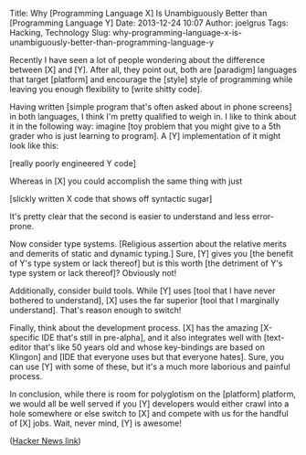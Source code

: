 Title: Why [Programming Language X] Is Unambiguously Better than [Programming Language Y]
Date: 2013-12-24 10:07
Author: joelgrus
Tags: Hacking, Technology
Slug: why-programming-language-x-is-unambiguously-better-than-programming-language-y

Recently I have seen a lot of people wondering about the difference
between [X] and [Y]. After all, they point out, both are [paradigm]
languages that target [platform] and encourage the [style] style of
programming while leaving you enough flexibility to [write shitty code].

Having written [simple program that's often asked about in phone
screens] in both languages, I think I'm pretty qualified to weigh in. I
like to think about it in the following way: imagine [toy problem that
you might give to a 5th grader who is just learning to program]. A [Y]
implementation of it might look like this:

[really poorly engineered Y code]

Whereas in [X] you could accomplish the same thing with just

[slickly written X code that shows off syntactic sugar]

It's pretty clear that the second is easier to understand and less
error-prone.

Now consider type systems. [Religious assertion about the relative
merits and demerits of static and dynamic typing.] Sure, [Y] gives you
[the benefit of Y's type system or lack thereof] but is this worth [the
detriment of Y's type system or lack thereof]? Obviously not!

Additionally, consider build tools. While [Y] uses [tool that I have
never bothered to understand], [X] uses the far superior [tool that I
marginally understand]. That's reason enough to switch!

Finally, think about the development process. [X] has the amazing
[X-specific IDE that's still in pre-alpha], and it also integrates well
with [text-editor that's like 50 years old and whose key-bindings are
based on Klingon] and [IDE that everyone uses but that everyone hates].
Sure, you can use [Y] with some of these, but it's a much more laborious
and painful process.

In conclusion, while there is room for polyglotism on the [platform]
platform, we would all be well served if you [Y] developers would either
crawl into a hole somewhere or else switch to [X] and compete with us
for the handful of [X] jobs. Wait, never mind, [Y] is awesome!

([Hacker News link](https://news.ycombinator.com/item?id=6960398))
